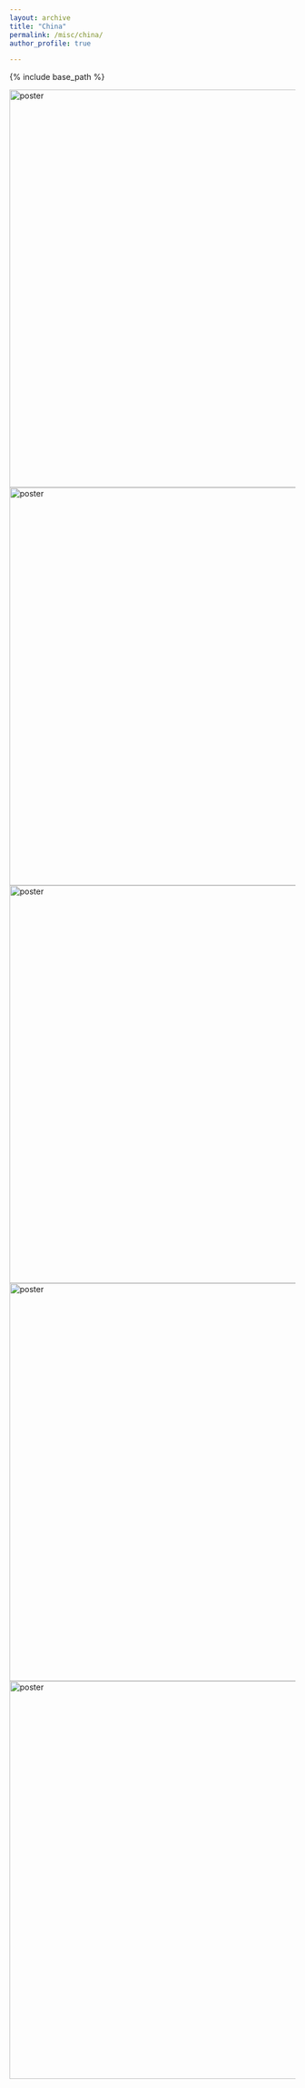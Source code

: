 ```yaml
---
layout: archive
title: "China"
permalink: /misc/china/
author_profile: true

---
```


{% include base_path %}

<img src="../../images/china/china_1.jpg" alt="poster" width="700"/>

<img src="../../images/china/china_2.jpg" alt="poster" width="700"/>

<!-- <img src="../../images/china/china_3.jpg" alt="poster" width="700" style="transform:rotate(180deg);"/> -->
<img src="../../images/china/china_3_.jpeg" alt="poster" width="700"/>

<!-- <img src="../../images/china/china_4.jpg" alt="poster" width="700" style="transform:rotate(180deg);"/> -->
<img src="../../images/china/china_4_.jpeg" alt="poster" width="700"/>

<img src="../../images/china/china_5.jpg" alt="poster" width="700"/>
